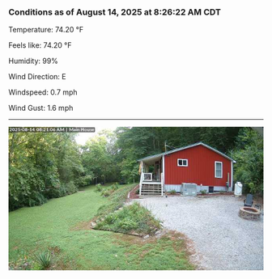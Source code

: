 ### Conditions as of August 14, 2025 at 8:26:22 AM CDT 

Temperature: 74.20 &deg;F

Feels like: 74.20 &deg;F

Humidity: 99%

Wind Direction: E

Windspeed: 0.7 mph

Wind Gust: 1.6 mph

---

<img src="./images/latest.jpeg"/>

